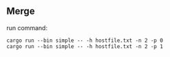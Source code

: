 
## Merge
run command:
```
cargo run --bin simple -- -h hostfile.txt -n 2 -p 0
cargo run --bin simple -- -h hostfile.txt -n 2 -p 1
```